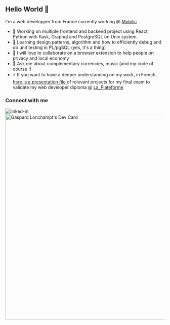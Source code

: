 ## Hello World 👋

I'm a web developper from France currently working @ [Mobilic](https://mobilic.beta.gouv.fr/)

- 🔭 Working on multiple frontend and backend project using React, Python with flask, Graphql and PostgreSQL on Unix system. 
- 🌱 Learning design patterns, algorithm and how to efficiently debug and do unit testing in PL/pgSQL (yes, it's a thing) 
- 👯 I will love to collaborate on a browser extension to help people on privacy and local economy
- 💬 Ask me about complementary currencies, music (and my code of course !) 
- ⚡ If you want to have a deeper understanding on my work, in French, [here is a presentation file ](https://github.com/gaspard-lonchampt/CS2-DPP) of relevant projects for my final exam to validate my web developer diploma @ [La_Plateforme](https://laplateforme.io/)

### Connect with me

[<img align="left" alt="linked-in" src="https://img.shields.io/badge/linkedin-%230077B5.svg?&style=for-the-badge&logo=linkedin&logoColor=white" />](www.linkedin.com/in/gaspard-lonchampt)

<a href="https://app.daily.dev/sarp09"><img src="https://api.daily.dev/devcards/v2/526ptztBmVsCa88uJ6snH.png?type=wide&r=f1o" width="652" alt="Gaspard Lonchampt's Dev Card"/></a>

